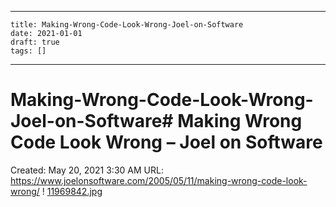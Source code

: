 
---
    title: Making-Wrong-Code-Look-Wrong-Joel-on-Software
    date: 2021-01-01    
    draft: true
    tags: []
---
# Making-Wrong-Code-Look-Wrong-Joel-on-Software# Making Wrong Code Look Wrong – Joel on Software
Created: May 20, 2021 3:30 AM
URL: https://www.joelonsoftware.com/2005/05/11/making-wrong-code-look-wrong/
!
[11969842.jpg](Making%20Wrong%20Code%20Look%20Wrong%20%E2%80%93%20Joel%20on%20Software%204dbc7c6c9e1142ce860f0f0f3153693e/11969842.jpg)
